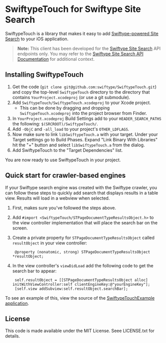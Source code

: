 # SwiftypeTouch for Swiftype Site Search

SwiftypeTouch is a library that makes it easy to add [Swiftype-powered Site Search](http://swiftype.com/) to your iOS application.

> **Note:** This client has been developed for the [Swiftype Site Search](https://www.swiftype.com/site-search) API endpoints only. You may refer to the [Swiftype Site Search API Documentation](https://swiftype.com/documentation/site-search/overview) for additional context.

## Installing SwiftypeTouch

1. Get the code (`git clone git@github.com:swiftype/SwiftypeTouch.git`) and copy the top-level `SwiftypeTouch` directory to the directory that contains `YourProject.xcodeproj` (or use a git submodule).
2. Add `SwiftypeTouch/SwiftypeTouch.xcodeproj` to your Xcode project.
   * This can be done by dragging and dropping `SwiftypeTouch.xcodeproj` into the project browser from Finder.
3. In `YourProject.xcodeproj` Build Settings add to your `HEADER_SEARCH_PATHS` the following: `$(SRCROOT)/SwiftypeTouch/`.
4. Add `-ObjC` and `-all_load` to your project's `OTHER_LDFLAGS`.
5. Now make sure to link `libSwiftypeTouch.a` with your target.  Under your Target settings go to Build Phases. Expand "Link Binary With Libraries" hit the "+" button and select `libSwiftypeTouch.a` from the dialog.
6. Add SwiftypeTouch to the "Target Dependencies" list.

You are now ready to use SwiftypeTouch in your project.

## Quick start for crawler-based engines

If your Swiftype search engine was created with the Swiftype crawler, you can follow these steps to quickly add search that displays results in a table view. 
Results will load in a webview when selected.

1. First, makes sure you've followed the steps above.
2. Add `#import <SwiftypeTouch/STPageDocumentTypeResultsObject.h>` to the view controller implementation that will place the search bar on the screen.
3. Create a private property for `STPageDocumentTypeResultsObject` called `resultObject` in your view controller:

        @property (nonatomic, strong) STPageDocumentTypeResultsObject *resultObject;

4. In the view controller's `viewDidLoad` add the following code to get the search bar to appear:

        self.resultObject = [[STPageDocumentTypeResultsObject alloc] initWithViewController:self clientEngineKey:@"yourEngineKey"];
        [self.view addSubview:self.resultObject.searchBar];
     
To see an example of this, view the source of the [SwiftypeTouchExample application](https://github.com/swiftype/SwiftypeTouchExample).

## License

This code is made available under the MIT License. Seee LICENSE.txt for details.
